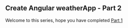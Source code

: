 ## Create Angular weatherApp - Part 2

Welcome to this series, hope you have completed [Part 1](https://shijoshaji.hashnode.dev/create-angular-weatherapp-part-1)


